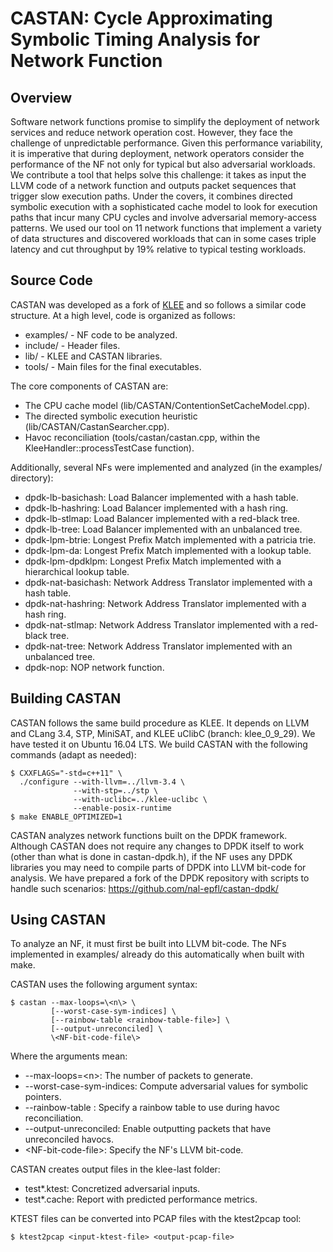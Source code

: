 # CASTAN: Cycle Approximating Symbolic Timing Analysis for Network Function

## Overview

Software network functions promise to simplify the deployment of network services and reduce network operation cost.
However, they face the challenge of unpredictable performance.
Given this performance variability, it is imperative that during deployment, network operators consider the performance of the NF not only for typical but also adversarial workloads.
We contribute a tool that helps solve this challenge: it takes as input the LLVM code of a network function and outputs packet sequences that trigger slow execution paths.
Under the covers, it combines directed symbolic execution with a sophisticated cache model to look for execution paths that incur many CPU cycles and involve adversarial memory-access patterns.
We used our tool on 11 network functions that implement a variety of data structures and discovered workloads that can in some cases triple latency and cut throughput by 19% relative to typical testing workloads.

## Source Code

CASTAN was developed as a fork of [KLEE](https://klee.github.io/) and so follows a similar code structure.
At a high level, code is organized as follows:

 * examples/ - NF code to be analyzed.
 * include/ - Header files.
 * lib/ - KLEE and CASTAN libraries.
 * tools/ - Main files for the final executables.

The core components of CASTAN are:

 * The CPU cache model (lib/CASTAN/ContentionSetCacheModel.cpp).
 * The directed symbolic execution heuristic (lib/CASTAN/CastanSearcher.cpp).
 * Havoc reconciliation (tools/castan/castan.cpp, within the KleeHandler::processTestCase function).

Additionally, several NFs were implemented and analyzed (in the examples/ directory):

 * dpdk-lb-basichash: Load Balancer implemented with a hash table.
 * dpdk-lb-hashring: Load Balancer implemented with a hash ring.
 * dpdk-lb-stlmap: Load Balancer implemented with a red-black tree.
 * dpdk-lb-tree: Load Balancer implemented with an unbalanced tree.
 * dpdk-lpm-btrie: Longest Prefix Match implemented with a patricia trie.
 * dpdk-lpm-da: Longest Prefix Match implemented with a lookup table.
 * dpdk-lpm-dpdklpm: Longest Prefix Match implemented with a hierarchical lookup table.
 * dpdk-nat-basichash: Network Address Translator implemented with a hash table.
 * dpdk-nat-hashring: Network Address Translator implemented with a hash ring.
 * dpdk-nat-stlmap: Network Address Translator implemented with a red-black tree.
 * dpdk-nat-tree: Network Address Translator implemented with an unbalanced tree.
 * dpdk-nop: NOP network function.

## Building CASTAN

CASTAN follows the same build procedure as KLEE.
It depends on LLVM and CLang 3.4, STP, MiniSAT, and KLEE uClibC (branch: klee_0_9_29).
We have tested it on Ubuntu 16.04 LTS.
We build CASTAN with the following commands (adapt as needed):

    $ CXXFLAGS="-std=c++11" \
      ./configure --with-llvm=../llvm-3.4 \
                  --with-stp=../stp \
                  --with-uclibc=../klee-uclibc \
                  --enable-posix-runtime
    $ make ENABLE_OPTIMIZED=1

CASTAN analyzes network functions built on the DPDK framework.
Although CASTAN does not require any changes to DPDK itself to work (other than what is done in castan-dpdk.h), if the NF uses any DPDK libraries you may need to compile parts of DPDK into LLVM bit-code for analysis.
We have prepared a fork of the DPDK repository with scripts to handle such scenarios:
https://github.com/nal-epfl/castan-dpdk/

## Using CASTAN

To analyze an NF, it must first be built into LLVM bit-code.
The NFs implemented in examples/ already do this automatically when built with make.

CASTAN uses the following argument syntax:

    $ castan --max-loops=\<n\> \
             [--worst-case-sym-indices] \
             [--rainbow-table <rainbow-table-file>] \
             [--output-unreconciled] \
             \<NF-bit-code-file\>

Where the arguments mean:

 * --max-loops=\<n\>: The number of packets to generate.
 * --worst-case-sym-indices: Compute adversarial values for symbolic pointers.
 * --rainbow-table <rainbow-table-file>: Specify a rainbow table to use during havoc reconciliation.
 * --output-unreconciled: Enable outputting packets that have unreconciled havocs.
 * \<NF-bit-code-file\>: Specify the NF's LLVM bit-code.

CASTAN creates output files in the klee-last folder:

 * test*.ktest: Concretized adversarial inputs.
 * test*.cache: Report with predicted performance metrics.

KTEST files can be converted into PCAP files with the ktest2pcap tool:

    $ ktest2pcap <input-ktest-file> <output-pcap-file>
